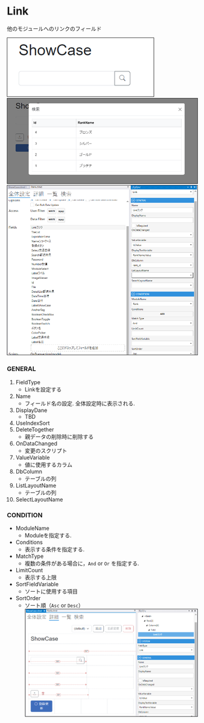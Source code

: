 # Link

他のモジュールへのリンクのフィールド

<img src="../../images/Link表示1.png" alt="Link表示1" title="Link表示1" style="border: 1px solid;">
<img src="../../images/Link表示2.png" alt="Link表示2" title="Link表示2" style="border: 1px solid;">

<img src="../../images/Link設定.png" alt="Link設定" title="Link設定" style="border: 1px solid;" >

### GENERAL
1. FieldType
    - Linkを設定する
2. Name
    - フィールド名の設定. 全体設定時に表示される.
3. DisplayDane
    - TBD
4. UseIndexSort
5. DeleteTogether
    - 親データの削除時に削除する
6. OnDataChanged
    - 変更のスクリプト
7. ValueVariable
    - 値に使用するカラム
8. DbColumn
    - テーブルの列
9. ListLayoutName
    - テーブルの列
10. SelectLayoutName

### CONDITION
- ModuleName
    - Moduleを指定する.
- Conditions
    - 表示する条件を指定する.
- MatchType
    - 複数の条件がある場合に，`And` or `Or` を指定する.
- LimitCount
    - 表示する上限
- SortFieldVariable
    - ソートに使用する項目
- SortOrder
    - ソート順（`Asc` or `Desc`）
      <img src="../../images/Link詳細.png" alt="Link詳細" title="Link詳細" style="border: 1px solid;">

